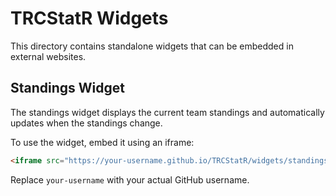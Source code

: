 # TRCStatR Widgets

This directory contains standalone widgets that can be embedded in external websites.

## Standings Widget

The standings widget displays the current team standings and automatically updates when the standings change.

To use the widget, embed it using an iframe:

```html
<iframe src="https://your-username.github.io/TRCStatR/widgets/standings/index.html" width="100%" height="600px" frameborder="0" scrolling="no"></iframe>
```

Replace `your-username` with your actual GitHub username.
